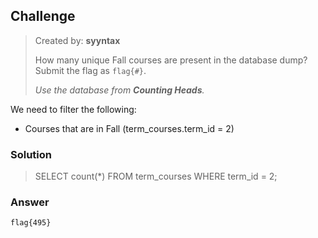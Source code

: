 ## Challenge

> Created by: **syyntax**
> 
> How many unique Fall courses are present in the database dump? Submit the flag as `flag{#}`.
> 
> *Use the database from **Counting Heads**.*

We need to filter the following:

- Courses that are in Fall (term_courses.term_id = 2)

### Solution

> SELECT count(*) FROM term_courses
> WHERE term_id = 2;

### Answer

`flag{495}`